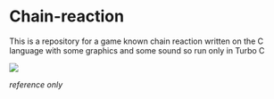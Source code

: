 # Chain-reaction
This is a repository for a game known chain reaction written on the C language with some graphics and some sound so run only in Turbo C

![](https://encrypted-tbn0.gstatic.com/images?q=tbn:ANd9GcR3q7Mw3nhJuYuSseRKmnm-RKrq9a9lN902RZ-WDgXU-XOnD96lxw&s)

*reference only*
